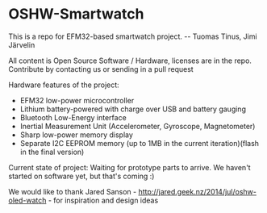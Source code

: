 # OSHW-Smartwatch
This is a repo for EFM32-based smartwatch project.
-- Tuomas Tinus, Jimi Järvelin

All content is Open Source Software / Hardware, licenses are in the repo. 
Contribute by contacting us or sending in a pull request

Hardware features of the project: 
 - EFM32 low-power microcontroller
 - Lithium battery-powered with charge over USB and battery gauging
 - Bluetooth Low-Energy interface
 - Inertial Measurement Unit (Accelerometer, Gyroscope, Magnetometer)
 - Sharp low-power memory display
 - Separate I2C EEPROM memory (up to 1MB in the current iteration)(flash in the final version)

Current state of project: Waiting for prototype parts to arrive.
       We haven't started on software yet, but that's coming :)

We would like to thank Jared Sanson - http://jared.geek.nz/2014/jul/oshw-oled-watch - for inspiration and design ideas
